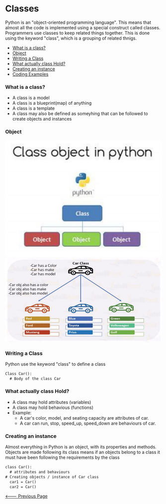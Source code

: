 # Classes

Python is an "object-oriented programming language". This means that almost all the code is implemented using a special construct called classes. Programmers use classes to keep related things together. This is done using the keyword "class", which is a grouping of related thnigs.

- [What is a class?](README.md#what-is-a-class)
- [Object](README.md#object)
- [Writing a Class](README.md#writing-a-class)
- [What actually class Hold?](README.md#what-actually-class-hold)
- [Creating an instance](README.md#creating-an-instance)
- [Coding Examples](014_Classes.ipynb)

### What is a class?

- A class is a model
- A class is a blueprint(map) of anything
- A class is a template
- A class may also be defined as someyhing that can be followed to create objects and instances

### Object

![](014_Classes_1.JPG)
![](014_Classes_2.JPG)

### Writing a Class

Python use the keyword "class" to define a class

```
Class Car():
  # Body of the class Car
```

### What actually class Hold?

- A class may hold attributes (variables)
- A class may hold behavious (functions)
- Example:
  - A car's color, model, and seating capacity are attributes of car.
  - A car can run, stop, speed_up, speed_down are behaviours of car.

### Creating an instance

Almost everything in Python is an object, with its properties and methods. Objects are made following its class means if an objects belong to a class it must have been following the requirements by the class

```
class Car():
  # attributes and behaviours
# Creating objects / instance of Car class
  car1 = Car()
  car2 = Car()
```

[<--- Previous Page](../README.md)
